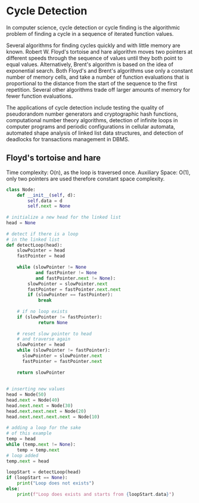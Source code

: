# Cycle Detection

In computer science, cycle detection or cycle finding is the algorithmic problem of finding a cycle in a sequence of iterated function values.

Several algorithms for finding cycles quickly and with little memory are known. Robert W. Floyd's tortoise and hare algorithm moves two pointers at different speeds through the sequence of values until they both point to equal values. Alternatively, Brent's algorithm is based on the idea of exponential search. Both Floyd's and Brent's algorithms use only a constant number of memory cells, and take a number of function evaluations that is proportional to the distance from the start of the sequence to the first repetition. Several other algorithms trade off larger amounts of memory for fewer function evaluations.

The applications of cycle detection include testing the quality of pseudorandom number generators and cryptographic hash functions, computational number theory algorithms, detection of infinite loops in computer programs and periodic configurations in cellular automata, automated shape analysis of linked list data structures, and detection of deadlocks for transactions management in DBMS.

## Floyd's tortoise and hare

Time complexity: O(n), as the loop is traversed once. 
Auxiliary Space: O(1), only two pointers are used therefore constant space complexity.

```python
class Node:
    def __init__(self, d):
        self.data = d
        self.next = None
  
# initialize a new head for the linked list
head = None
  
# detect if there is a loop
# in the linked list
def detectLoop(head):
    slowPointer = head
    fastPointer = head
  
    while (slowPointer != None
           and fastPointer != None
           and fastPointer.next != None):
        slowPointer = slowPointer.next
        fastPointer = fastPointer.next.next
        if (slowPointer == fastPointer):
            break
 
    # if no loop exists
    if (slowPointer != fastPointer):
            return None
     
    # reset slow pointer to head
    # and traverse again
    slowPointer = head
    while (slowPointer != fastPointer):
      slowPointer = slowPointer.next
      fastPointer = fastPointer.next
     
    return slowPointer
   
  
# inserting new values
head = Node(50)
head.next = Node(40)
head.next.next = Node(30)
head.next.next.next = Node(20)
head.next.next.next.next = Node(10)
  
# adding a loop for the sake
# of this example
temp = head
while (temp.next != None):
    temp = temp.next
# loop added
temp.next = head
 
loopStart = detectLoop(head)
if (loopStart == None):
    print("Loop does not exists")
else:
    print(f"Loop does exists and starts from {loopStart.data}")
```